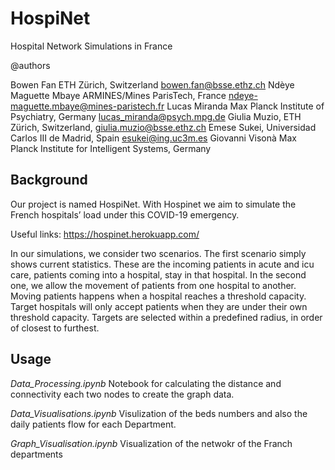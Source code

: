 # HospiNet
Hospital Network Simulations in France

@authors

Bowen Fan ETH Zürich, Switzerland bowen.fan@bsse.ethz.ch
Ndèye Maguette Mbaye  ARMINES/Mines ParisTech, France                        ndeye-maguette.mbaye@mines-paristech.fr
Lucas Miranda         Max Planck Institute of Psychiatry, Germany            lucas_miranda@psych.mpg.de
Giulia Muzio,         ETH Zürich, Switzerland,                               giulia.muzio@bsse.ethz.ch
Emese Sukei,          Universidad Carlos III de Madrid, Spain              	 esukei@ing.uc3m.es
Giovanni Visonà       Max Planck Institute for Intelligent Systems, Germany


## Background
Our project is named HospiNet. With Hospinet we aim to simulate the French hospitals’ load under this COVID-19 emergency. 

Useful links: https://hospinet.herokuapp.com/

In our simulations, we consider two scenarios. The first scenario simply shows current statistics. These are the incoming patients in acute and icu care, patients coming into a hospital, stay in that hospital. In the second one, we allow the movement of patients from one hospital to another. Moving patients happens when a hospital reaches a threshold capacity. Target hospitals will only accept patients when they are under their own threshold capacity. Targets are selected within a predefined radius, in order of closest to furthest.

## Usage
_Data_Processing.ipynb_
Notebook for calculating the distance and connectivity each two nodes to create the graph data.

_Data_Visualisations.ipynb_
Visulization of the beds numbers and also the daily patients flow for each Department.

_Graph_Visualisation.ipynb_
Visualization of the netwokr of the Franch departments


